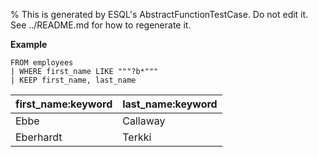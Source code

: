 % This is generated by ESQL's AbstractFunctionTestCase. Do not edit it. See ../README.md for how to regenerate it.

**Example**

```esql
FROM employees
| WHERE first_name LIKE """?b*"""
| KEEP first_name, last_name
```

| first_name:keyword | last_name:keyword |
| --- | --- |
| Ebbe | Callaway |
| Eberhardt | Terkki |


